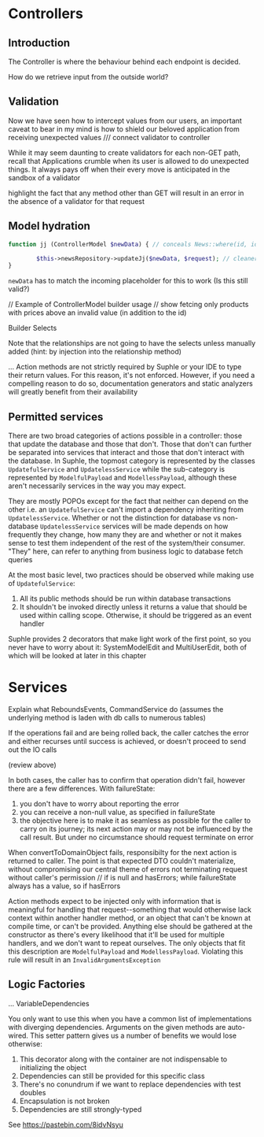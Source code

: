 # Controllers

## Introduction
The Controller is where the behaviour behind each endpoint is decided.

How do we retrieve input from the outside world?

## Validation
Now we have seen how to intercept values from our users, an important caveat to bear in my mind is how to shield our beloved application from receiving unexpected values
/// connect validator to controller

While it may seem daunting to create validators for each non-GET path, recall that Applications crumble when its user is allowed to do unexpected things. It always pays off when their every move is anticipated in the sandbox of a validator

highlight the fact that any method other than GET will result in an error in the absence of a validator for that request

## Model hydration

```php
function jj (ControllerModel $newData) { // conceals News::where(id, id) stored on property x

        $this->newsRepository->updateJj($newData, $request); // cleaner. gets are lazier and under developer's control. avoids duplicating builders
}
```

`newData` has to match the incoming placeholder for this to work (Is this still valid?)

// Example of ControllerModel builder usage
// show fetcing only products with prices above an invalid value (in addition to the id)

Builder Selects

Note that the relationships are not going to have the selects unless manually added (hint: by injection into the relationship method)

...
Action methods are not strictly required by Suphle or your IDE to type their return values. For this reason, it's not enforced. However, if you need a compelling reason to do so, documentation generators and static analyzers will greatly benefit from their availability

## Permitted services
There are two broad categories of actions possible in a controller: those that update the database and those that don't. Those that don't can further be separated into services that interact and those that don't interact with the database. In Suphle, the topmost category is represented by the classes `UpdatefulService` and `UpdatelessService` while the sub-category is represented by `ModelfulPayload` and `ModellessPayload`, although these aren't necessarily services in the way you may expect.

They are mostly POPOs except for the fact that neither can depend on the other i.e. an `UpdatefulService` can't import a dependency inheriting from `UpdatelessService`. Whether or not the distinction for database vs non-database `UpdatelessService` services will be made depends on how frequently they change, how many they are and whether or not it makes sense to test them independent of the rest of the system/their consumer. "They" here, can refer to anything from business logic to database fetch queries

At the most basic level, two practices should be observed while making use of `UpdatefulService`:
1. All its public methods should be run within database transactions
1. It shouldn't be invoked directly unless it returns a value that should be used within calling scope. Otherwise, it should be triggered as an event handler

Suphle provides 2 decorators that make light work of the first point, so you never have to worry about it: SystemModelEdit and MultiUserEdit, both of which will be looked at later in this chapter 

# Services

Explain what ReboundsEvents, CommandService do (assumes the underlying method is laden with db calls to numerous tables)

If the operations fail and are being rolled back, the caller catches the error and either recurses until success is achieved, or doesn't proceed to send out the IO calls

(review above)

In both cases, the caller has to confirm that operation didn't fail, however there are a few differences. With failureState:

1. you don't have to worry about reporting the error
1. you can receive a non-null value, as specified in failureState
1. the objective here is to make it as seamless as possible for the caller to carry on its journey; its next action may or may not be influenced by the call result. But under no circumstance should request terminate on error

When convertToDomainObject fails, responsibilty for the next action is returned to caller. The point is that expected DTO couldn't materialize, without compromising our central theme of errors not terminating request without caller's permission
// if is null and hasErrors; while failureState always has a value, so if hasErrors

Action methods expect to be injected only with information that is meaningful for handling that request--something that would otherwise lack context within another handler method, or an object that can't be known at compile time, or can't be provided. Anything else should be gathered at the constructor as there's every likelihood that it'll be used for multiple handlers, and we don't want to repeat ourselves. The only objects that fit this description are `ModelfulPayload` and `ModellessPayload`. Violating this rule will result in an `InvalidArgumentsException`

## Logic Factories
...
VariableDependencies

You only want to use this when you have a common list of implementations with diverging dependencies. Arguments on the given methods are auto-wired. This setter pattern gives us a number of benefits we would lose otherwise:
1. This decorator along with the container are not indispensable to initializing the object
1. Dependencies can still be provided for this specific class
1. There's no conundrum if we want to replace dependencies with test doubles
1. Encapsulation is not broken
1. Dependencies are still strongly-typed

See https://pastebin.com/8idvNsyu